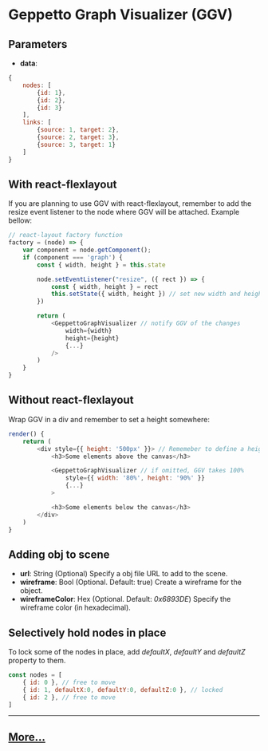 # Geppetto Graph Visualizer (GGV)

## Parameters

- **data**:

```javascript
{
    nodes: [
        {id: 1},
        {id: 2},
        {id: 3}
    ],
    links: [
        {source: 1, target: 2},
        {source: 2, target: 3},
        {source: 3, target: 1}
    ]
}
```

## With react-flexlayout

If you are planning to use GGV with react-flexlayout, remember to add the resize event listener to the node where GGV will be attached. Example bellow:

```javascript
// react-layout factory function
factory = (node) => {
    var component = node.getComponent();
    if (component === 'graph') {
        const { width, height } = this.state

        node.setEventListener("resize", ({ rect }) => {
            const { width, height } = rect
            this.setState({ width, height }) // set new width and height when window resizes
        })

        return (
            <GeppettoGraphVisualizer // notify GGV of the changes
                width={width}
                height={height}
                {...}
            />
        )
    }
}
```

## Without react-flexlayout

Wrap GGV in a div and remember to set a height somewhere:

```javascript
render() {
    return (
        <div style={{ height: '500px' }}> // Rememeber to define a height on the parent element for GGV.
            <h3>Some elements above the canvas</h3>

            <GeppettoGraphVisualizer // if omitted, GGV takes 100%
                style={{ width: '80%', height: '90%' }}
                {...}
            >

            <h3>Some elements below the canvas</h3>
        </div>
    )
}
```

## Adding obj to scene

- **url**: String (Optional)
    Specify a obj file URL to add to the scene.
- **wireframe**: Bool (Optional. Default: true)
    Create a wireframe for the object.
- **wireframeColor**: Hex (Optional. Default: *0x6893DE*)
    Specify the wireframe color (in hexadecimal).

## Selectively hold nodes in place

To lock some of the nodes in place, add *defaultX*, *defaultY* and *defaultZ* property to them.

```javascript
const nodes = [
    { id: 0 }, // free to move
    { id: 1, defaultX:0, defaultY:0, defaultZ:0 }, // locked
    { id: 2 }, // free to move
]
```

---

## [More...](https://github.com/vasturiano/react-force-graph/blob/master/README.md)

